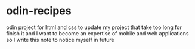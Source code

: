 # odin-recipes
odin project for html and css
to update my project that take too long for finish it and I want to become an expertise of mobile and web applications so I write this note to notice myself in future